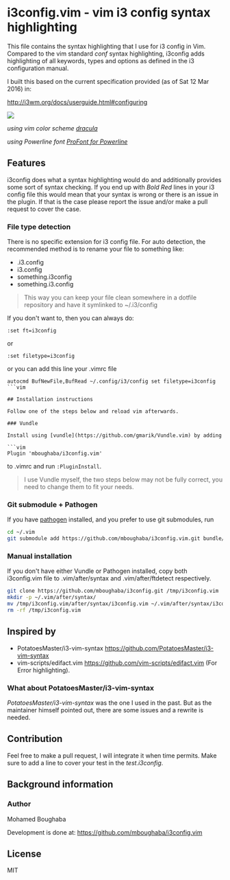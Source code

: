 # i3config.vim - vim i3 config syntax highlighting

This file contains the syntax highlighting that I use for i3 config in Vim.
Compared to the vim standard *conf* syntax highlighting, i3config
adds highlighting of all keywords,
types and options as defined in the i3 configuration manual.

I built this based on the current specification
provided (as of Sat 12 Mar 2016) in:

<http://i3wm.org/docs/userguide.html#configuring>

![](i3config.vim.gif)

*using vim color scheme [dracula](https://github.com/dracula/vim)*

*using Powerline font [ProFont for Powerline](https://github.com/powerline/fonts/blob/master/ProFont/README.rst)*

## Features

i3config does what a syntax highlighting would do and additionally
provides some sort of syntax checking. If you end up with *Bold Red*
lines in your i3 config file this would mean that your syntax is wrong
or there is an issue in the plugin.
If that is the case please report the issue and/or
make a pull request to cover the case.

### File type detection

There is no specific extension for i3 config file.
For auto detection, the recommended method is to rename your file to something like:

+ .i3.config
+ i3.config
+ something.i3config
+ something.i3.config

> This way you can keep your file clean somewhere in a
dotfile repository and have it symlinked to ~/.i3/config

If you don't want to, then you can always do:

```vim
:set ft=i3config
```

or

```vim
:set filetype=i3config
```

or you can add this line your .vimrc file

```vim
autocmd BufNewFile,BufRead ~/.config/i3/config set filetype=i3config
```vim

## Installation instructions

Follow one of the steps below and reload vim afterwards.

### Vundle

Install using [vundle](https://github.com/gmarik/Vundle.vim) by adding

```vim
Plugin 'mboughaba/i3config.vim'
```

to .vimrc and run `:PluginInstall`.

> I use Vundle myself, the two steps below may not be fully correct,
you need to change them to fit your needs.

### Git submodule + Pathogen

If you have [pathogen](https://github.com/tpope/vim-pathogen) installed,
and you prefer to use git submodules, run

```sh
cd ~/.vim
git submodule add https://github.com/mboughaba/i3config.vim.git bundle/syntax/
```

### Manual installation

If you don't have either Vundle or Pathogen installed, copy both i3config.vim file
to .vim/after/syntax and .vim/after/ftdetect respectively.

```sh
git clone https://github.com/mboughaba/i3config.git /tmp/i3config.vim
mkdir -p ~/.vim/after/syntax/
mv /tmp/i3config.vim/after/syntax/i3config.vim ~/.vim/after/syntax/i3config.vim
rm -rf /tmp/i3config.vim
```

## Inspired by

+ PotatoesMaster/i3-vim-syntax
  <https://github.com/PotatoesMaster/i3-vim-syntax>
+ vim-scripts/edifact.vim
  <https://github.com/vim-scripts/edifact.vim> (For Error highlighting).

### What about PotatoesMaster/i3-vim-syntax

*PotatoesMaster/i3-vim-syntax* was the one I used in the past.
But as the maintainer himself pointed out,
there are some issues and a rewrite is needed.

## Contribution

Feel free to make a pull request, I will integrate it when time permits.
Make sure to add a line to cover your test in the *test.i3config*.

## Background information

### Author

Mohamed Boughaba

Development is done at: <https://github.com/mboughaba/i3config.vim>

## License

MIT

